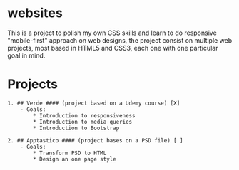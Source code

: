 # websites

This is a project to polish my own CSS skills and learn to do responsive "mobile-first" approach on web designs, the project consist on multiple web projects, most based in HTML5 and CSS3, each one with one particular goal in mind.

# Projects

	1. ## Verde #### (project based on a Udemy course) [X]
		- Goals: 
			* Introduction to responsiveness
			* Introduction to media queries
			* Introduction to Bootstrap

	2. ## Apptastico #### (project bases on a PSD file) [ ]
		- Goals:
			* Transform PSD to HTML
			* Design an one page style